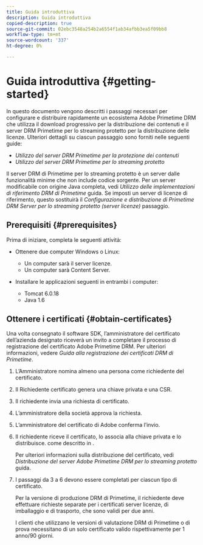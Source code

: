 ```yaml
---
title: Guida introduttiva
description: Guida introduttiva
copied-description: true
source-git-commit: 02ebc3548a254b2a6554f1ab34afbb3ea5f09bb8
workflow-type: tm+mt
source-wordcount: '337'
ht-degree: 0%

---
```


# Guida introduttiva {#getting-started}

In questo documento vengono descritti i passaggi necessari per configurare e distribuire rapidamente un ecosistema Adobe Primetime DRM che utilizza il download progressivo per la distribuzione dei contenuti e il server DRM Primetime per lo streaming protetto per la distribuzione delle licenze. Ulteriori dettagli su ciascun passaggio sono forniti nelle seguenti guide:

* *Utilizzo del server DRM Primetime per la protezione dei contenuti*
* *Utilizzo del server DRM Primetime per lo streaming protetto*

Il server DRM di Primetime per lo streaming protetto è un server dalle funzionalità minime che non include codice sorgente. Per un server modificabile con origine Java completa, vedi *Utilizzo delle implementazioni di riferimento DRM di Primetime* guida. Se imposti un server di licenze di riferimento, questo sostituirà il *Configurazione e distribuzione di Primetime DRM Server per lo streaming protetto (server licenze)* passaggio.

## Prerequisiti {#prerequisites}

Prima di iniziare, completa le seguenti attività:

* Ottenere due computer Windows o Linux:

   * Un computer sarà il server licenze.
   * Un computer sarà Content Server.

* Installare le applicazioni seguenti in entrambi i computer:

   * Tomcat 6.0.18
   * Java 1.6

## Ottenere i certificati {#obtain-certificates}

Una volta consegnato il software SDK, l’amministratore del certificato dell’azienda designato riceverà un invito a completare il processo di registrazione del certificato Adobe Primetime DRM. Per ulteriori informazioni, vedere *Guida alla registrazione dei certificati DRM di Primetime*.

1. L’Amministratore nomina almeno una persona come richiedente del certificato.
1. Il Richiedente certificato genera una chiave privata e una CSR.
1. Il richiedente invia una richiesta di certificato.
1. L’amministratore della società approva la richiesta.
1. L’amministratore del certificato di Adobe conferma l’invio.
1. Il richiedente riceve il certificato, lo associa alla chiave privata e lo distribuisce. come descritto in .

   Per ulteriori informazioni sulla distribuzione del certificato, vedi *Distribuzione del server Adobe Primetime DRM per lo streaming protetto* guida.
1. I passaggi da 3 a 6 devono essere completati per ciascun tipo di certificato.

   Per la versione di produzione DRM di Primetime, il richiedente deve effettuare richieste separate per i certificati server licenze, di imballaggio e di trasporto, che sono validi per due anni.

   I clienti che utilizzano le versioni di valutazione DRM di Primetime o di prova necessitano di un solo certificato valido rispettivamente per 1 anno/90 giorni.
